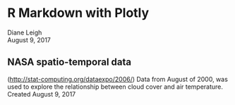# R Markdown with Plotly
Diane Leigh  
August 9, 2017  



## NASA spatio-temporal data
(http://stat-computing.org/dataexpo/2006/)
Data from August of 2000, was used to explore the relationship between cloud cover and air temperature. Created August 9, 2017
<!--html_preserve--><div id="29d819ad717b" style="width:720px;height:432px;" class="plotly html-widget"></div>
<script type="application/json" data-for="29d819ad717b">{"x":{"visdat":{"29d8124aab9":["function () ","plotlyVisDat"]},"cur_data":"29d8124aab9","attrs":{"29d8124aab9":{"x":{},"y":{},"z":{},"mode":"markers","color":{},"alpha":1,"sizes":[10,100],"type":"scatter3d"}},"layout":{"margin":{"b":40,"l":60,"t":25,"r":10},"xaxis":{"domain":[0,1],"title":"AXIS TITLE","showticklabels":true},"yaxis":{"domain":[0,1],"title":"AXIS TITLE","showticklabels":true},"scene":{"xaxis":{"title":"High_Cloud_Cover"},"yaxis":{"title":"Mid_Cloud_Cover"},"zaxis":{"title":"Low_Cloud_Cover"}},"hovermode":"closest","showlegend":false,"legend":{"y":0.5,"yanchor":"top"}},"source":"A","config":{"modeBarButtonsToAdd":[{"name":"Collaborate","icon":{"width":1000,"ascent":500,"descent":-50,"path":"M487 375c7-10 9-23 5-36l-79-259c-3-12-11-23-22-31-11-8-22-12-35-12l-263 0c-15 0-29 5-43 15-13 10-23 23-28 37-5 13-5 25-1 37 0 0 0 3 1 7 1 5 1 8 1 11 0 2 0 4-1 6 0 3-1 5-1 6 1 2 2 4 3 6 1 2 2 4 4 6 2 3 4 5 5 7 5 7 9 16 13 26 4 10 7 19 9 26 0 2 0 5 0 9-1 4-1 6 0 8 0 2 2 5 4 8 3 3 5 5 5 7 4 6 8 15 12 26 4 11 7 19 7 26 1 1 0 4 0 9-1 4-1 7 0 8 1 2 3 5 6 8 4 4 6 6 6 7 4 5 8 13 13 24 4 11 7 20 7 28 1 1 0 4 0 7-1 3-1 6-1 7 0 2 1 4 3 6 1 1 3 4 5 6 2 3 3 5 5 6 1 2 3 5 4 9 2 3 3 7 5 10 1 3 2 6 4 10 2 4 4 7 6 9 2 3 4 5 7 7 3 2 7 3 11 3 3 0 8 0 13-1l0-1c7 2 12 2 14 2l218 0c14 0 25-5 32-16 8-10 10-23 6-37l-79-259c-7-22-13-37-20-43-7-7-19-10-37-10l-248 0c-5 0-9-2-11-5-2-3-2-7 0-12 4-13 18-20 41-20l264 0c5 0 10 2 16 5 5 3 8 6 10 11l85 282c2 5 2 10 2 17 7-3 13-7 17-13z m-304 0c-1-3-1-5 0-7 1-1 3-2 6-2l174 0c2 0 4 1 7 2 2 2 4 4 5 7l6 18c0 3 0 5-1 7-1 1-3 2-6 2l-173 0c-3 0-5-1-8-2-2-2-4-4-4-7z m-24-73c-1-3-1-5 0-7 2-2 3-2 6-2l174 0c2 0 5 0 7 2 3 2 4 4 5 7l6 18c1 2 0 5-1 6-1 2-3 3-5 3l-174 0c-3 0-5-1-7-3-3-1-4-4-5-6z"},"click":"function(gd) { \n        // is this being viewed in RStudio?\n        if (location.search == '?viewer_pane=1') {\n          alert('To learn about plotly for collaboration, visit:\\n https://cpsievert.github.io/plotly_book/plot-ly-for-collaboration.html');\n        } else {\n          window.open('https://cpsievert.github.io/plotly_book/plot-ly-for-collaboration.html', '_blank');\n        }\n      }"}],"cloud":false},"data":[{"x":[15,14,14,10.5,4,2,5.5,15,19.5,30,37.5,35,7.5,0.5,0,0,0,0,0,0,0,0,0,0,20.5,14,14,23.5,14.5,7,8,15,19,30,38,35.5,11,0.5,0,0,0,0,0,0,0,0,0,0,20.5,24.5,26.5,23.5,25,16,11.5,15,18.5,27.5,39.5,38.5,12,0.5,0,0,0,0,0,0,0,0,0,0.5,20,16,15,21.5,25,28.5,25.5,18,22,25,43,37,10.5,1.5,0,0,0,0,0,0,0,0,0,1.5,13.5,8,10,14,15.5,28.5,25.5,24.5,25.5,27.5,39,43,14,2,0,0,0,0,0,0,0,0,0.5,1,6.5,2,3,7.5,11,13,15,29.5,26.5,28.5,35,39,17.5,2,0,0,0,0,0,0,0,0,0.5,0.5,2.5,1,3,5.5,10.5,13.5,19,25.5,29,27,24,24.5,17,2.5,0,0,0,0,0,0,0.5,0,0,0,2.5,1,5,6,9,10.5,14.5,27,28,25,23.5,23,18,2.5,0,0,0,0,0,0,0,0,0,0,2,2,5,10,8.5,10,12,22,34.5,27.5,29,22,15,3,0,0,0,0,0,0,0,0,0,0,6,3,6.5,12,11.5,12,17.5,32,37,31,25,28.5,20,5,0.5,0,0,0,0,0,0,0,0,0,9,6,10.5,12,8.5,8,17.5,27,37,30.5,27,28.5,27.5,8,1,0,0,0,0,0.5,0,0,0.5,0,13,10,11,13.5,9,9,16,16,24,30.5,39.5,34.5,35,11.5,1.5,1,1,0.5,0,0,0.5,0,0,0.5,14,13,12.5,12,9,13.5,15.5,19.5,27.5,29.5,38.5,41.5,39.5,15,2,2,2,1,0,0.5,0.5,0,0.5,0.5,14,13,11,11.5,18.5,14.5,20,14.5,15,14.5,22,44.5,43,20.5,6,3.5,4,2.5,1,1.5,0.5,0.5,1,0.5,15.5,14,14,11.5,14.5,16.5,20,14.5,10,6,10.5,40,46,32,14,15,13.5,7.5,3.5,4.5,1,0.5,1,1,21,18.5,14,16.5,15,13,17,12,6.5,3.5,13.5,34.5,41,18.5,17.5,16.5,15.5,11.5,9.5,8.5,3.5,0.5,1.5,1.5,21.5,17.5,19,19,14,13,8,13.5,3.5,1,11,35,27.5,18,21.5,18.5,17,15,13,8.5,6.5,1.5,1,1,17,17,16.5,19.5,18,11,7,13,5,2,11,29.5,23,24,22,19.5,17.5,18.5,14,9,10.5,6,3,1.5,17,12,14,19.5,15,10.5,9.5,9.5,5,3,8,21.5,33,29,24.5,20,17,16.5,13.5,8,6,8.5,8,5.5,13,12,10.5,15,9.5,9,8,9.5,3.5,4.5,7,20,29,29,23.5,20,17.5,15.5,15.5,8.5,4.5,6,8,9,6.5,5.5,7.5,6.5,6.5,7,7,5,6,11,18.5,25.5,21.5,19,18.5,14.5,14.5,14,9.5,4.5,7.5,6,6,8,7,6.5,6,4.5,5.5,6.5,7.5,7.5,6.5,9,20,21.5,14.5,18,16,13,14.5,11,6.5,6,7.5,6,7,9,9.5,6.5,5.5,4.5,5,7,8.5,6.5,7,9,13,18,12.5,11.5,11.5,12,12.5,9,6.5,4,7.5,7,10.5,9,11,8,6.5,3.5,5,6.5,8,8.5,7,9.5,10.5,8.5,8.5,7,7.5,9,9.5,7.5,4,2.5,6,7.5,12.5],"y":[22,24,23.5,20.5,18.5,23.5,28.5,25.5,25,19.5,19,21.5,47,56,42.5,28,33.5,38.5,38,29,36.5,41,40.5,48,13,24,23.5,15.5,22,18.5,24,25.5,24.5,22.5,21,23,45,60,43,29.5,33.5,41,40,34,39,43.5,40.5,45.5,13,15.5,15.5,15.5,11,18.5,25.5,24,23,22.5,19.5,21.5,44.5,59.5,41,25.5,37,43.5,49.5,43.5,42.5,43.5,43,47,11.5,16,17.5,11,11,9,16.5,23,21,22,17.5,21.5,45,59,46.5,28,36.5,48,59,46.5,47,46,48.5,48.5,15.5,13.5,18.5,18.5,14.5,9,7.5,14,19,21,21.5,19.5,44,60,48,29.5,40.5,53.5,64.5,54,48.5,46,45,49,16,15.5,17,18,17.5,13,12,8.5,17,22.5,22.5,23,41,59,48,27.5,45.5,56.5,69,58.5,53,48,43.5,47,13,11.5,15,18,17.5,16,13,8.5,10,25,27.5,29,44,55,50.5,26.5,46,64.5,74.5,62,55.5,50,49,49.5,13,11.5,13.5,17.5,19,20,25.5,9.5,13,24.5,27.5,29.5,41,57,50,24,43.5,69.5,75,69,58.5,54.5,47.5,51,12.5,9,13.5,20.5,22,24.5,25.5,20.5,8,26.5,24,31,41,57.5,49,26.5,43,67,73,70,65.5,55.5,50.5,51,13.5,10.5,14.5,23.5,23,23,14.5,12.5,8.5,16,26,27,37,56.5,49,37,50.5,69.5,73,70.5,66.5,55,48.5,46.5,12,14.5,14.5,23.5,24.5,25,14.5,14,8.5,12,24.5,27,33,52,55,39,40,65.5,73,71,65,55,45.5,46.5,13,16.5,16,28.5,28,27,17,26,19,12.5,11.5,24,27,47.5,53.5,32,24.5,57,71.5,71.5,66,53,43.5,45,15.5,15,15.5,25,28,24,24.5,21.5,19.5,17,18,16.5,24,44,52,25.5,15.5,40,68,70.5,64,52,45.5,45,15.5,15,21.5,18,20.5,20,19.5,24,27.5,30.5,31.5,11,21.5,36,43.5,27.5,18.5,21.5,55.5,57,59,45.5,39.5,43.5,13.5,16,27,30,21,21,15.5,23.5,26,31.5,36,14,17.5,24.5,12,6,7,10.5,29.5,19.5,49.5,44.5,41,42.5,14,23.5,27,27,26.5,24.5,18,24,23.5,24.5,25.5,14.5,5.5,8,7,9.5,10.5,9,9,9.5,13,40,39,44.5,24,26.5,25.5,22.5,25,24.5,25.5,22.5,20.5,20,22.5,12,7.5,6.5,11,11.5,11.5,10.5,11.5,11.5,10,15.5,30,36.5,25.5,28,26,25.5,24,25,22,18,21,16.5,21.5,9.5,8.5,10.5,11,12,11.5,12,13,13,9.5,8,12.5,24.5,25.5,26,26.5,25.5,27,23.5,21,21.5,21.5,19,19,12,10.5,10.5,10.5,12.5,12.5,13.5,13,13,14,6.5,7,8.5,28.5,26,27.5,26,23,19,20,21.5,20,20.5,23,14.5,11.5,9.5,11.5,13,12,13.5,12,12.5,15.5,11,7,31,30,28.5,25,20.5,17.5,16.5,20,19.5,20.5,20,15.5,11,10.5,14.5,14,13.5,13,12.5,12.5,14,14,9,22.5,26.5,30,23,20,19.5,18,19,19.5,22.5,24.5,18.5,14,12,15.5,16,15,14,12,12,13,17,17,18.5,24.5,27,22,23,21,19.5,19,22,22.5,25.5,23.5,18.5,17.5,12.5,14,14.5,16,14.5,12.5,13,13,21,19,19.5,19.5,27,24,23.5,22.5,19,20.5,25,25.5,26.5,25.5,20,23.5,17.5,13,14,15,13.5,12,13.5,15.5,16,20,17,16.5],"z":[22.5,19,17.5,13.5,8.5,6,8.5,13.5,18.5,21,22.5,27,23,7.5,2,1,0.5,0.5,0.5,0,1.5,1,1.5,2,25,19,17.5,16.5,13,10,8,13.5,16,18,23,25.5,21.5,6.5,1.5,1,0.5,0.5,0.5,0.5,1,1,1.5,2.5,25,20.5,19.5,16.5,19.5,16,11.5,14,16,18.5,22.5,26.5,22.5,7,2.5,0.5,0,0,0.5,0.5,1.5,4,2,2.5,23.5,17,17,20,19.5,26,15,14.5,16.5,21,20.5,26,23.5,7.5,2,0,0.5,0.5,0.5,0.5,3.5,8.5,6,7,14.5,11,9.5,15.5,20,26,25,21,16.5,20.5,22,24,23.5,7,1.5,0.5,0.5,0.5,0.5,0.5,2,8.5,10,8,12.5,5.5,6,9.5,17,20.5,23,25.5,21,18.5,21.5,22,22,6.5,2.5,1.5,1,0,0,1.5,2.5,7.5,9,6,8.5,3.5,4,6,10,15,16.5,27,25,19,22,21.5,19,9,2.5,1.5,1,0,0,1,2.5,8.5,7.5,6,8.5,3.5,5,7,7.5,9.5,12,24,21.5,19,25,21,18,8.5,2,1,0,0,0.5,1.5,3.5,10,11.5,6.5,8.5,4,5,8,9,8.5,10.5,20,27,20.5,22.5,18,19.5,9.5,3,1,0,0,1.5,2,3.5,14,14,11,11,5,7,9,10,8.5,14.5,19,25.5,22.5,20.5,21.5,19,12,3.5,0.5,0,0,2,4,4.5,16,18,18.5,11,8.5,11,9,9.5,10.5,14.5,18.5,25.5,22.5,19.5,21.5,21,15,5,1.5,1,0.5,2,6.5,6.5,16,21.5,18.5,15.5,13,14,12,12.5,13,15.5,15.5,24,24,21,20.5,20.5,18,8.5,3,3,2.5,3,10.5,11.5,18,25.5,18.5,21,18,15,12.5,12.5,15.5,15,14.5,17.5,19.5,21,21.5,18.5,19.5,11,6.5,7,5.5,5,10.5,19,23.5,27,17.5,21,18,12,13.5,15,14,15,13,15,16,19,22.5,18,20.5,17,12.5,13.5,12,8.5,12.5,27.5,36.5,37,21,22.5,15.5,14.5,13.5,13,14,16,13.5,10.5,9.5,15.5,21.5,20.5,24,31,37.5,35.5,33,13.5,20,24.5,42.5,43.5,25,20.5,15,14.5,15,12.5,12,13.5,11,7.5,5,14,21,27.5,43,45,33.5,25,27,33,28.5,21.5,37,47.5,28.5,19.5,15,15,15,12,12,11.5,13,5.5,3,15,22.5,34.5,42.5,33,25,19.5,22,17,16.5,29.5,30.5,54,45,16.5,14.5,16,14,13.5,13,10.5,14,5.5,3.5,14,29.5,35,31.5,29.5,20.5,18.5,18.5,18,14,25.5,22.5,25,42.5,16.5,14.5,14,14,13,11,8.5,8,5.5,4.5,12.5,24,28.5,29,26,20,17.5,16.5,17,12.5,19,25,14.5,19.5,16.5,14.5,11.5,12,10,8,6.5,8,6,6,11,20.5,27,27.5,25,19.5,15.5,14.5,15.5,9.5,10.5,26.5,14.5,13.5,9.5,9,9.5,7.5,6.5,6,6,5,7,11,19.5,24.5,27,23.5,20,16,14,13.5,10.5,9,16.5,23.5,25.5,11,8,6,7,7.5,7,6,5.5,6.5,8.5,8.5,19,25,24.5,22.5,17,15,14,11,12.5,11,13,22.5,22,9,8.5,6,6.5,7.5,6.5,6.5,6.5,6.5,8.5,8.5,13.5,19.5,23,20.5,17,13.5,12.5,12,12.5,11.5,12,17.5,19,9,10.5,9,7.5,6,6,8,8,7.5,10.5,9.5,14,18,19.5,17,14.5,13,11.5,12.5,11,11,12,14,19.5],"mode":"markers","type":"scatter3d","marker":{"colorbar":{"title":"Temperature_F","ticklen":2},"cmin":49.1899999999999,"cmax":95.99,"colorscale":[["0","rgba(68,1,84,1)"],["0.384615384615383","rgba(46,116,142,1)"],["0.438461538461539","rgba(39,129,142,1)"],["0.473076923076924","rgba(38,137,141,1)"],["0.511538461538461","rgba(36,147,139,1)"],["0.530769230769233","rgba(34,152,138,1)"],["0.546153846153846","rgba(32,156,137,1)"],["0.600000000000002","rgba(42,168,131,1)"],["0.669230769230771","rgba(55,183,120,1)"],["0.703846153846154","rgba(77,190,111,1)"],["0.71923076923077","rgba(84,193,107,1)"],["0.738461538461538","rgba(93,197,101,1)"],["0.753846153846157","rgba(100,200,97,1)"],["0.773076923076925","rgba(107,204,91,1)"],["0.788461538461539","rgba(117,207,86,1)"],["0.803846153846155","rgba(128,209,81,1)"],["0.819230769230771","rgba(138,211,75,1)"],["0.853846153846153","rgba(160,217,62,1)"],["1","rgba(253,231,37,1)"]],"showscale":false,"color":[89.1499999999999,89.8700000000001,86.09,87.53,85.3700000000001,84.4700000000001,83.7499999999999,83.7499999999999,83.7499999999999,84.4700000000001,83.7499999999999,82.85,80.51,76.3700000000001,75.6499999999999,74.03,74.03,73.1299999999999,73.1299999999999,72.23,71.33,71.33,69.71,70.61,88.43,89.8700000000001,86.09,85.3700000000001,86.81,86.81,84.4700000000001,83.7499999999999,84.4700000000001,86.09,85.3700000000001,82.85,79.61,76.3700000000001,74.7499999999999,73.1299999999999,74.03,74.03,73.1299999999999,72.23,71.33,70.61,69.71,68.81,88.43,61.9700000000001,85.3700000000001,85.3700000000001,82.1299999999999,87.53,85.3700000000001,85.3700000000001,85.3700000000001,85.3700000000001,85.3700000000001,82.85,79.61,77.27,74.7499999999999,74.03,74.03,74.03,73.1299999999999,71.33,70.61,70.61,69.71,68.09,87.53,60.17,85.3700000000001,70.61,82.1299999999999,84.4700000000001,86.09,86.09,86.09,86.09,85.3700000000001,82.1299999999999,78.8899999999999,76.3700000000001,74.7499999999999,74.03,74.03,74.03,72.23,71.33,69.71,69.71,68.81,68.09,57.4700000000001,95.99,87.53,85.3700000000001,82.85,84.4700000000001,77.99,86.09,86.09,86.09,85.3700000000001,82.1299999999999,78.8899999999999,75.6499999999999,74.7499999999999,73.1299999999999,74.7499999999999,73.1299999999999,72.23,71.33,68.81,69.71,68.81,67.1899999999999,89.8700000000001,91.49,90.77,91.49,83.7499999999999,63.59,61.07,84.4700000000001,86.09,86.09,85.3700000000001,83.7499999999999,78.8899999999999,77.27,75.6499999999999,74.03,74.03,73.1299999999999,72.23,71.33,69.71,68.81,68.09,66.2899999999999,94.55,95.99,92.93,91.49,89.1499999999999,84.4700000000001,86.09,61.9700000000001,85.3700000000001,86.09,85.3700000000001,83.7499999999999,80.51,77.27,74.7499999999999,74.03,74.03,73.1299999999999,73.1299999999999,71.33,69.71,68.81,67.1899999999999,66.2899999999999,94.55,95.99,91.49,89.1499999999999,86.09,85.3700000000001,85.3700000000001,86.81,85.3700000000001,86.81,85.3700000000001,84.4700000000001,81.23,77.99,75.6499999999999,74.7499999999999,74.03,73.1299999999999,73.1299999999999,72.23,69.71,68.09,67.1899999999999,64.49,94.55,94.55,91.49,88.43,85.3700000000001,85.3700000000001,85.3700000000001,86.09,84.4700000000001,86.81,85.3700000000001,83.7499999999999,82.1299999999999,77.27,75.6499999999999,74.7499999999999,74.03,73.1299999999999,73.1299999999999,71.33,70.61,68.09,66.2899999999999,64.49,92.93,93.83,92.21,89.1499999999999,85.3700000000001,86.09,85.3700000000001,86.81,85.3700000000001,86.81,85.3700000000001,84.4700000000001,82.1299999999999,77.99,76.3700000000001,76.3700000000001,74.7499999999999,74.03,74.03,72.23,70.61,68.81,66.2899999999999,64.49,89.1499999999999,91.49,91.49,89.1499999999999,85.3700000000001,85.3700000000001,85.3700000000001,88.43,85.3700000000001,86.09,85.3700000000001,84.4700000000001,82.85,77.99,75.6499999999999,75.6499999999999,74.03,74.03,74.03,73.1299999999999,70.61,68.81,67.1899999999999,64.49,86.81,88.43,89.8700000000001,86.81,85.3700000000001,85.3700000000001,86.81,85.3700000000001,85.3700000000001,83.7499999999999,86.09,84.4700000000001,82.1299999999999,78.8899999999999,77.27,74.7499999999999,74.03,74.7499999999999,74.03,73.1299999999999,70.61,68.81,66.2899999999999,64.49,82.1299999999999,88.43,88.43,87.53,85.3700000000001,86.81,86.81,85.3700000000001,84.4700000000001,85.3700000000001,85.3700000000001,85.3700000000001,82.85,80.51,76.3700000000001,74.7499999999999,74.03,74.03,74.03,73.1299999999999,71.33,69.71,67.1899999999999,65.3899999999999,82.1299999999999,88.43,86.09,87.53,86.81,86.09,86.81,85.3700000000001,84.4700000000001,84.4700000000001,85.3700000000001,85.3700000000001,83.7499999999999,81.23,77.27,75.6499999999999,79.61,75.6499999999999,74.7499999999999,74.03,71.33,69.71,68.09,65.3899999999999,83.7499999999999,86.81,84.4700000000001,85.3700000000001,86.09,86.09,87.53,85.3700000000001,85.3700000000001,84.4700000000001,86.09,85.3700000000001,83.7499999999999,81.23,80.51,81.23,79.61,82.1299999999999,75.6499999999999,75.6499999999999,73.1299999999999,70.61,68.81,66.2899999999999,83.7499999999999,84.4700000000001,84.4700000000001,83.7499999999999,86.09,85.3700000000001,87.53,86.09,85.3700000000001,85.3700000000001,86.81,86.81,86.81,80.51,82.1299999999999,86.09,85.3700000000001,83.7499999999999,80.51,79.61,81.23,70.61,69.71,67.1899999999999,82.1299999999999,83.7499999999999,82.85,84.4700000000001,85.3700000000001,85.3700000000001,86.09,86.81,85.3700000000001,85.3700000000001,89.1499999999999,87.53,86.09,86.09,84.4700000000001,86.81,86.81,86.81,83.7499999999999,82.85,54.77,71.33,69.71,68.09,82.1299999999999,82.85,82.85,84.4700000000001,84.4700000000001,85.3700000000001,85.3700000000001,86.09,85.3700000000001,84.4700000000001,88.43,86.81,86.81,86.09,86.09,86.81,86.09,86.09,86.09,85.3700000000001,79.61,74.03,74.7499999999999,68.81,82.1299999999999,82.85,82.85,84.4700000000001,84.4700000000001,84.4700000000001,83.7499999999999,84.4700000000001,84.4700000000001,84.4700000000001,85.3700000000001,86.09,87.53,86.09,86.81,86.81,86.81,86.81,85.3700000000001,86.81,83.7499999999999,80.51,49.1899999999999,87.53,80.51,82.85,83.7499999999999,84.4700000000001,84.4700000000001,84.4700000000001,83.7499999999999,84.4700000000001,84.4700000000001,83.7499999999999,84.4700000000001,87.53,86.09,86.09,86.09,87.53,88.43,86.81,86.09,86.09,87.53,82.85,49.1899999999999,81.23,82.85,83.7499999999999,84.4700000000001,84.4700000000001,84.4700000000001,83.7499999999999,84.4700000000001,83.7499999999999,84.4700000000001,84.4700000000001,87.53,84.4700000000001,83.7499999999999,85.3700000000001,87.53,87.53,86.81,86.09,85.3700000000001,85.3700000000001,84.4700000000001,74.7499999999999,77.99,81.23,82.85,84.4700000000001,84.4700000000001,83.7499999999999,83.7499999999999,83.7499999999999,84.4700000000001,84.4700000000001,83.7499999999999,83.7499999999999,86.09,86.09,86.09,86.09,86.81,87.53,86.81,86.81,86.09,85.3700000000001,85.3700000000001,86.09,82.1299999999999,82.1299999999999,82.1299999999999,84.4700000000001,83.7499999999999,83.7499999999999,83.7499999999999,83.7499999999999,83.7499999999999,83.7499999999999,83.7499999999999,83.7499999999999,84.4700000000001,86.09,86.81,85.3700000000001,86.09,86.81,86.09,86.09,86.09,86.09,86.09,82.85,80.51,82.1299999999999,82.1299999999999,83.7499999999999,83.7499999999999,83.7499999999999,83.7499999999999,82.85,82.85,82.85,82.85,83.7499999999999,83.7499999999999,84.4700000000001,85.3700000000001,85.3700000000001,86.81,86.81,86.81,85.3700000000001,86.09,87.53,86.09,84.4700000000001,80.51],"line":{"color":"transparent"}},"frame":null},{"x":[0,46],"y":[5.5,75],"type":"scatter3d","mode":"markers","opacity":0,"hoverinfo":"none","showlegend":false,"marker":{"colorbar":{"title":"Temperature_F","ticklen":2,"len":0.5,"y":1,"lenmode":"fraction","yanchor":"top"},"cmin":49.1899999999999,"cmax":95.99,"colorscale":[["0","rgba(68,1,84,1)"],["0.384615384615383","rgba(46,116,142,1)"],["0.438461538461539","rgba(39,129,142,1)"],["0.473076923076924","rgba(38,137,141,1)"],["0.511538461538461","rgba(36,147,139,1)"],["0.530769230769233","rgba(34,152,138,1)"],["0.546153846153846","rgba(32,156,137,1)"],["0.600000000000002","rgba(42,168,131,1)"],["0.669230769230771","rgba(55,183,120,1)"],["0.703846153846154","rgba(77,190,111,1)"],["0.71923076923077","rgba(84,193,107,1)"],["0.738461538461538","rgba(93,197,101,1)"],["0.753846153846157","rgba(100,200,97,1)"],["0.773076923076925","rgba(107,204,91,1)"],["0.788461538461539","rgba(117,207,86,1)"],["0.803846153846155","rgba(128,209,81,1)"],["0.819230769230771","rgba(138,211,75,1)"],["0.853846153846153","rgba(160,217,62,1)"],["1","rgba(253,231,37,1)"]],"showscale":true,"color":[49.1899999999999,95.99]},"z":[0,54],"frame":null}],"highlight":{"on":"plotly_click","persistent":false,"dynamic":false,"selectize":false,"opacityDim":0.2,"selected":{"opacity":1}},"base_url":"https://plot.ly"},"evals":["config.modeBarButtonsToAdd.0.click"],"jsHooks":{"render":[{"code":"function(el, x) { var ctConfig = crosstalk.var('plotlyCrosstalkOpts').set({\"on\":\"plotly_click\",\"persistent\":false,\"dynamic\":false,\"selectize\":false,\"opacityDim\":0.2,\"selected\":{\"opacity\":1}}); }","data":null}]}}</script><!--/html_preserve-->

